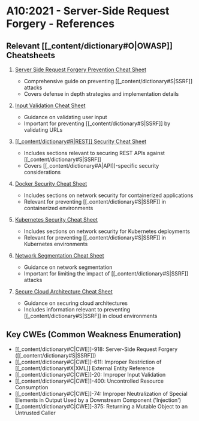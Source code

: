 # A10:2021 - Server-Side Request Forgery - References

## Relevant [[_content/dictionary#O|OWASP]] Cheatsheets

1. [Server Side Request Forgery Prevention Cheat Sheet](../../[[_content/dictionary#O|OWASP]]%20Cheatsheet/cheatsheets/Server_Side_Request_Forgery_Prevention_Cheat_Sheet.html)
   - Comprehensive guide on preventing [[_content/dictionary#S|SSRF]] attacks
   - Covers defense in depth strategies and implementation details

2. [Input Validation Cheat Sheet](../../[[_content/dictionary#O|OWASP]]%20Cheatsheet/cheatsheets/Input_Validation_Cheat_Sheet.html)
   - Guidance on validating user input
   - Important for preventing [[_content/dictionary#S|SSRF]] by validating URLs

3. [[[_content/dictionary#R|REST]] Security Cheat Sheet](../../[[_content/dictionary#O|OWASP]]%20Cheatsheet/cheatsheets/REST_Security_Cheat_Sheet.html)
   - Includes sections relevant to securing REST APIs against [[_content/dictionary#S|SSRF]]
   - Covers [[_content/dictionary#A|API]]-specific security considerations

4. [Docker Security Cheat Sheet](../../[[_content/dictionary#O|OWASP]]%20Cheatsheet/cheatsheets/Docker_Security_Cheat_Sheet.html)
   - Includes sections on network security for containerized applications
   - Relevant for preventing [[_content/dictionary#S|SSRF]] in containerized environments

5. [Kubernetes Security Cheat Sheet](../../[[_content/dictionary#O|OWASP]]%20Cheatsheet/cheatsheets/Kubernetes_Security_Cheat_Sheet.html)
   - Includes sections on network security for Kubernetes deployments
   - Relevant for preventing [[_content/dictionary#S|SSRF]] in Kubernetes environments

6. [Network Segmentation Cheat Sheet](../../[[_content/dictionary#O|OWASP]]%20Cheatsheet/cheatsheets/Network_Segmentation_Cheat_Sheet.html)
   - Guidance on network segmentation
   - Important for limiting the impact of [[_content/dictionary#S|SSRF]] attacks

7. [Secure Cloud Architecture Cheat Sheet](../../[[_content/dictionary#O|OWASP]]%20Cheatsheet/cheatsheets/Secure_Cloud_Architecture_Cheat_Sheet.html)
   - Guidance on securing cloud architectures
   - Includes information relevant to preventing [[_content/dictionary#S|SSRF]] in cloud environments

## Key CWEs (Common Weakness Enumeration)

- [[_content/dictionary#C|CWE]]-918: Server-Side Request Forgery ([[_content/dictionary#S|SSRF]])
- [[_content/dictionary#C|CWE]]-611: Improper Restriction of [[_content/dictionary#X|XML]] External Entity Reference
- [[_content/dictionary#C|CWE]]-20: Improper Input Validation
- [[_content/dictionary#C|CWE]]-400: Uncontrolled Resource Consumption
- [[_content/dictionary#C|CWE]]-74: Improper Neutralization of Special Elements in Output Used by a Downstream Component ('Injection')
- [[_content/dictionary#C|CWE]]-375: Returning a Mutable Object to an Untrusted Caller 